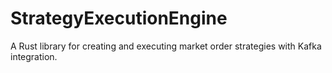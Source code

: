 # StrategyExecutionEngine
A Rust library for creating and executing market order strategies with Kafka integration.
